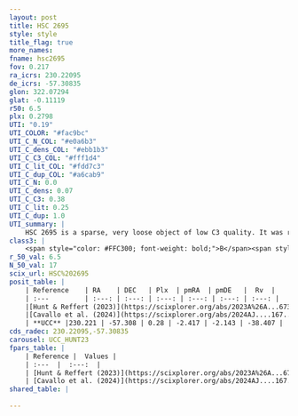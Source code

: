 ```yaml
---
layout: post
title: HSC 2695
style: style
title_flag: true
more_names: 
fname: hsc2695
fov: 0.217
ra_icrs: 230.22095
de_icrs: -57.30835
glon: 322.07294
glat: -0.11119
r50: 6.5
plx: 0.2798
UTI: "0.19"
UTI_COLOR: "#fac9bc"
UTI_C_N_COL: "#e0a6b3"
UTI_C_dens_COL: "#ebb1b3"
UTI_C_C3_COL: "#fff1d4"
UTI_C_lit_COL: "#fdd7c3"
UTI_C_dup_COL: "#a6cab9"
UTI_C_N: 0.0
UTI_C_dens: 0.07
UTI_C_C3: 0.38
UTI_C_lit: 0.25
UTI_C_dup: 1.0
UTI_summary: |
    HSC 2695 is a sparse, very loose object of low C3 quality. It was recently reported in the literature.<br><br><span style="color: #99180f; font-weight: bold;">Warning: </span>contains less than 25 stars with <i>P>0.5</i> estimated.
class3: |
    <span style="color: #FFC300; font-weight: bold;">B</span><span style="color: red; font-weight: bold;">C</span>
r_50_val: 6.5
N_50_val: 17
scix_url: HSC%202695
posit_table: |
    | Reference    | RA    | DEC   | Plx  | pmRA  | pmDE   |  Rv  |
    | :---         | :---: | :---: | :---: | :---: | :---: | :---: |
    |[Hunt & Reffert (2023)](https://scixplorer.org/abs/2023A%26A...673A.114H) | 230.355 | -57.416 | 0.296 | -2.43 | -2.119 | -38.784 |
    |[Cavallo et al. (2024)](https://scixplorer.org/abs/2024AJ....167...12C) | 230.276 | -57.276 | 0.293 | -- | -- | -- |
    | **UCC** |230.221 | -57.308 | 0.28 | -2.417 | -2.143 | -38.407 | 
cds_radec: 230.22095,-57.30835
carousel: UCC_HUNT23
fpars_table: |
    | Reference |  Values |
    | :---  |  :---:  |
    | [Hunt & Reffert (2023)](https://scixplorer.org/abs/2023A%26A...673A.114H) | `AV50=5.665, diffAV50=2.404, MOD50=12.463, logAge50=7.576` |
    | [Cavallo et al. (2024)](https://scixplorer.org/abs/2024AJ....167...12C) | `AV50=5.04, dMod50=12.82, logAge50=7.38, [Fe/H]50=0.17` |
shared_table: |
    
---
```

